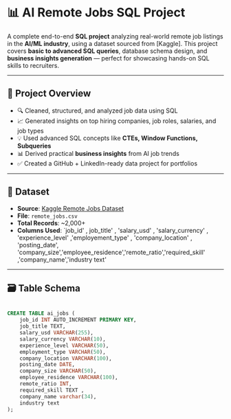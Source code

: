 # 📊 AI Remote Jobs SQL Project

A complete end-to-end **SQL project** analyzing real-world remote job listings in the **AI/ML industry**, using a dataset sourced from [Kaggle]. This project covers **basic to advanced SQL queries**, database schema design, and **business insights generation** — perfect for showcasing hands-on SQL skills to recruiters.

---

## 🚀 Project Overview

- 🔍 Cleaned, structured, and analyzed job data using SQL
- 📈 Generated insights on top hiring companies, job roles, salaries, and job types
- 💡 Used advanced SQL concepts like **CTEs, Window Functions, Subqueries**
- 📊 Derived practical **business insights** from AI job trends
- ✅ Created a GitHub + LinkedIn-ready data project for portfolios

---

## 🧱 Dataset

- **Source**: [Kaggle Remote Jobs Dataset](https://www.kaggle.com/datasets/bismasajjad/global-ai-job-market-and-salary-trends-2025)
- **File**: `remote_jobs.csv`  
- **Total Records**: ~2,000+
- **Columns Used**: `job_id' , job_title' , 'salary_usd' , 'salary_currency' , 'experience_level' ,'employement_type' , 'company_location' , 'posting_date',
    'company_size','employee_residence','remote_ratio','required_skill' ,'company_name','industry text'

---

## 🗃️ Table Schema

```sql

CREATE TABLE ai_jobs (
    job_id INT AUTO_INCREMENT PRIMARY KEY,
    job_title TEXT,
    salary_usd VARCHAR(255),
    salary_currency VARCHAR(10),
    experience_level VARCHAR(50),
    employment_type VARCHAR(50),
    company_location VARCHAR(100),
    posting_date DATE,
    company_size VARCHAR(50),
    employee_residence VARCHAR(100),
    remote_ratio INT,
    required_skill TEXT ,
    company_name varchar(34),
    industry text
);
